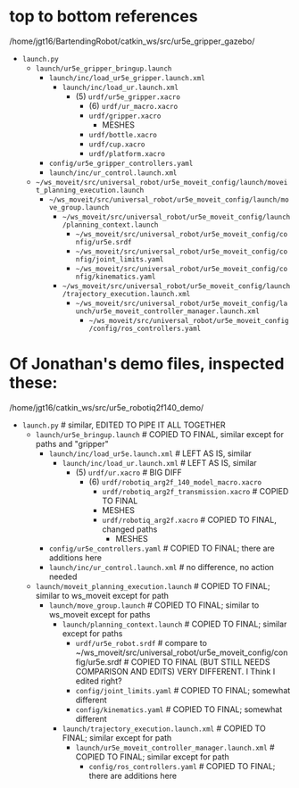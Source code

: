 # top to bottom references
/home/jgt16/BartendingRobot/catkin_ws/src/ur5e_gripper_gazebo/
- `launch.py`
    - `launch/ur5e_gripper_bringup.launch`
        - `launch/inc/load_ur5e_gripper.launch.xml`
            - `launch/inc/load_ur.launch.xml`
                - (5) `urdf/ur5e_gripper.xacro`
                    - (6) `urdf/ur_macro.xacro`
                    - `urdf/gripper.xacro`
                        - MESHES
                    - `urdf/bottle.xacro`
                    - `urdf/cup.xacro`
                    - `urdf/platform.xacro`
        - `config/ur5e_gripper_controllers.yaml`
        - `launch/inc/ur_control.launch.xml`
    - `~/ws_moveit/src/universal_robot/ur5e_moveit_config/launch/moveit_planning_execution.launch`
        - `~/ws_moveit/src/universal_robot/ur5e_moveit_config/launch/move_group.launch`
            - `~/ws_moveit/src/universal_robot/ur5e_moveit_config/launch/planning_context.launch`
                - `~/ws_moveit/src/universal_robot/ur5e_moveit_config/config/ur5e.srdf`
                - `~/ws_moveit/src/universal_robot/ur5e_moveit_config/config/joint_limits.yaml`
                - `~/ws_moveit/src/universal_robot/ur5e_moveit_config/config/kinematics.yaml`
            - `~/ws_moveit/src/universal_robot/ur5e_moveit_config/launch/trajectory_execution.launch.xml`
                - `~/ws_moveit/src/universal_robot/ur5e_moveit_config/launch/ur5e_moveit_controller_manager.launch.xml`
                    - `~/ws_moveit/src/universal_robot/ur5e_moveit_config/config/ros_controllers.yaml`


# Of Jonathan's demo files, inspected these:
/home/jgt16/catkin_ws/src/ur5e_robotiq2f140_demo/
- `launch.py` # similar, EDITED TO PIPE IT ALL TOGETHER
    - `launch/ur5e_bringup.launch` # COPIED TO FINAL, similar except for paths and "gripper"
        - `launch/inc/load_ur5e.launch.xml` # LEFT AS IS, similar
            - `launch/inc/load_ur.launch.xml` # LEFT AS IS, similar
                - (5) `urdf/ur.xacro` # BIG DIFF
                    - (6) `urdf/robotiq_arg2f_140_model_macro.xacro`
                        - `urdf/robotiq_arg2f_transmission.xacro` # COPIED TO FINAL
                        - MESHES
                        - `urdf/robotiq_arg2f.xacro` # COPIED TO FINAL, changed paths
                            - MESHES
        - `config/ur5e_controllers.yaml` # COPIED TO FINAL; there are additions here
        - `launch/inc/ur_control.launch.xml` # no difference, no action needed 
    - `launch/moveit_planning_execution.launch` # COPIED TO FINAL; similar to ws_moveit except for path
        - `launch/move_group.launch` # COPIED TO FINAL; similar to ws_moveit except for paths
            - `launch/planning_context.launch` # COPIED TO FINAL; similar except for paths
                - `urdf/ur5e_robot.srdf` # compare to ~/ws_moveit/src/universal_robot/ur5e_moveit_config/config/ur5e.srdf # COPIED TO FINAL (BUT STILL NEEDS COMPARISON AND EDITS) VERY DIFFERENT. I Think I edited right?
                - `config/joint_limits.yaml` # COPIED TO FINAL; somewhat different
                - `config/kinematics.yaml` # COPIED TO FINAL; somewhat different
            - `launch/trajectory_execution.launch.xml` # COPIED TO FINAL; similar except for path
                - `launch/ur5e_moveit_controller_manager.launch.xml` # COPIED TO FINAL; similar except for path
                    - `config/ros_controllers.yaml` # COPIED TO FINAL; there are additions here